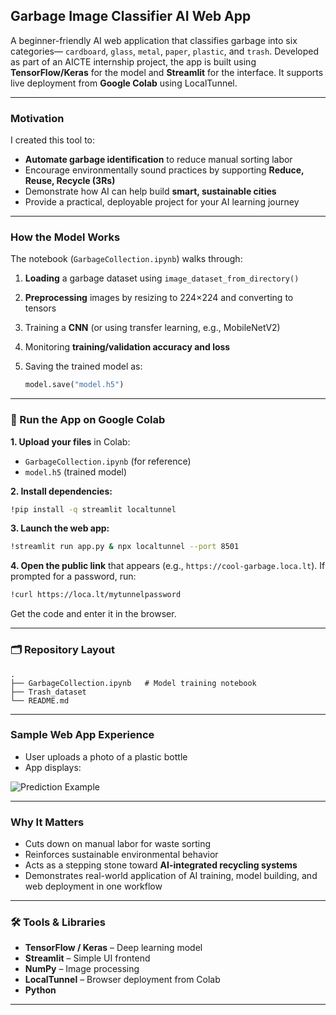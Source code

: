 ## Garbage Image Classifier AI Web App

A beginner-friendly AI web application that classifies garbage into six categories— `cardboard`, `glass`, `metal`, `paper`, `plastic`, and `trash`. Developed as part of an AICTE internship project, the app is built using **TensorFlow/Keras** for the model and **Streamlit** for the interface. It supports live deployment from **Google Colab** using LocalTunnel.

---

### Motivation

I created this tool to:

* **Automate garbage identification** to reduce manual sorting labor
* Encourage environmentally sound practices by supporting **Reduce, Reuse, Recycle (3Rs)**
* Demonstrate how AI can help build **smart, sustainable cities**
* Provide a practical, deployable project for your AI learning journey

---

###  How the Model Works

The notebook (`GarbageCollection.ipynb`) walks through:

1. **Loading** a garbage dataset using `image_dataset_from_directory()`
2. **Preprocessing** images by resizing to 224×224 and converting to tensors
3. Training a **CNN** (or using transfer learning, e.g., MobileNetV2)
4. Monitoring **training/validation accuracy and loss**
5. Saving the trained model as:

   ```python
   model.save("model.h5")
   ```

---


### 🚀 Run the App on Google Colab

**1. Upload your files** in Colab:

* `GarbageCollection.ipynb` (for reference)
* `model.h5` (trained model)

**2. Install dependencies:**

```bash
!pip install -q streamlit localtunnel
```

**3. Launch the web app:**

```bash
!streamlit run app.py & npx localtunnel --port 8501
```

**4. Open the public link** that appears (e.g., `https://cool-garbage.loca.lt`).
If prompted for a password, run:

```bash
!curl https://loca.lt/mytunnelpassword
```

Get the code and enter it in the browser.

---

### 🗂️ Repository Layout

```
.
├── GarbageCollection.ipynb   # Model training notebook 
├── Trash_dataset
└── README.md                 
```

---

### Sample Web App Experience

* User uploads a photo of a plastic bottle
* App displays:

 ![Prediction Example](Week2/Output_Images/im2.png)

---

###  Why It Matters
* Cuts down on manual labor for waste sorting
* Reinforces sustainable environmental behavior
* Acts as a stepping stone toward **AI-integrated recycling systems**
* Demonstrates real-world application of AI training, model building, and web deployment in one workflow

---

### 🛠 Tools & Libraries

* **TensorFlow / Keras** – Deep learning model
* **Streamlit** – Simple UI frontend
* **NumPy** – Image processing
* **LocalTunnel** – Browser deployment from Colab
* **Python**

---

